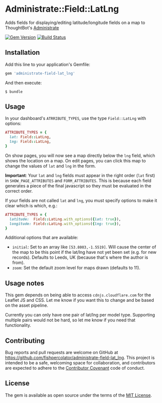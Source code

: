 # Administrate::Field::LatLng

Adds fields for displaying/editing latitude/longitude fields on a map to ThoughtBot's [Administrate](https://github.com/thoughtbot/administrate)

[![Gem Version](https://img.shields.io/gem/v/administrate-field-lat_lng.svg?style=flat)](https://rubygems.org/gems/administrate-field-lat_lng)
[![Build Status](https://img.shields.io/travis/fishpercolator/administrate-field-lat_lng/master.svg?style=flat)](https://travis-ci.org/fishpercolator/administrate-field-lat_lng)

## Installation

Add this line to your application's Gemfile:

```ruby
gem 'administrate-field-lat_lng'
```

And then execute:

    $ bundle

## Usage

In your dashboard's `ATRRIBUTE_TYPES`, use the type `Field::LatLng` with options:

```ruby
ATTRIBUTE_TYPES = {
  lat: Field::LatLng,
  lng: Field::LatLng,
}
```

On show pages, you will now see a map directly below the `lng` field, which shows the location on a map. On edit pages, you can click this map to change the values of `lat` and `lng` in the form.

**Important**: Your `lat` and `lng` fields must appear in the right order (`lat` first) in `SHOW_PAGE_ATTRIBUTES` and `FORM_ATTRIBUTES`. This is because each field generates a piece of the final javascript so they must be evaluated in the correct order.

If your fields are not called `lat` and `lng`, you must specify options to make it clear which is which, e.g.:

```ruby
ATTRIBUTE_TYPES = {
  latitude:  Field::LatLng.with_options({lat: true}),
  longitude: Field::LatLng.with_options({lng: true}),
}
```

Additional options that are available:

* `initial`: Set to an array like `[53.8003,-1.5519]`. Will cause the center of the map to be this point if the lat/lng have not yet been set (e.g. for new records). Defaults to Leeds, UK (because that's where the author is from).
* `zoom`: Set the default zoom level for maps drawn (defaults to 11).

## Usage notes

This gem depends on being able to access `cdnjs.cloudflare.com` for the Leaflet JS and CSS. Let me know if you want this to change and be based on the asset pipeline.

Currently you can only have one pair of lat/lng per model type. Supporting multiple pairs would not be hard, so let me know if you need that functionality.

## Contributing

Bug reports and pull requests are welcome on GitHub at https://github.com/fishpercolator/administrate-field-lat_lng. This project is intended to be a safe, welcoming space for collaboration, and contributors are expected to adhere to the [Contributor Covenant](http://contributor-covenant.org) code of conduct.

## License

The gem is available as open source under the terms of the [MIT License](http://opensource.org/licenses/MIT).

